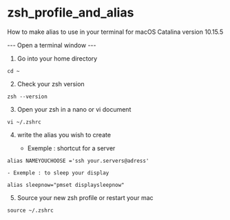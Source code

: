# zsh_profile_and_alias

How to make alias to use in your terminal for macOS Catalina version 10.15.5


--- Open a terminal window --- 

1. Go into your home directory 

`cd ~`

2. Check your zsh version 

`zsh --version `

3. Open your zsh in a nano or vi document

`vi ~/.zshrc`


4. write the alias you wish to create 

    - Exemple : shortcut for a server 
    
 `alias NAMEYOUCHOOSE ='ssh your.servers@adress' `
 
 
    - Exemple : to sleep your display 
    
 `alias sleepnow="pmset displaysleepnow"` 


5. Source your new zsh profile or restart your mac

`source ~/.zshrc`
